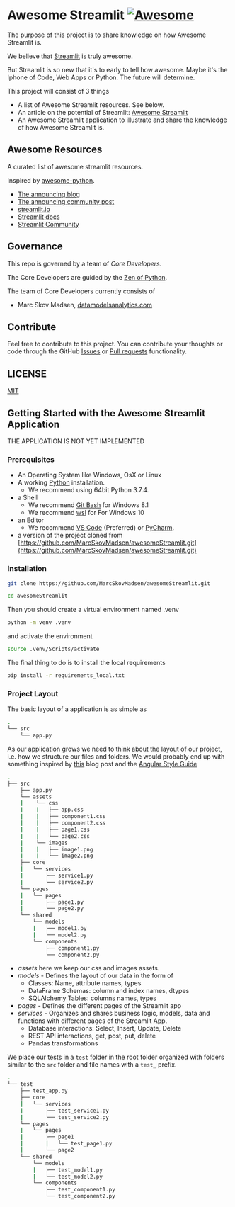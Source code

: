 # Awesome Streamlit [![Awesome](https://cdn.rawgit.com/sindresorhus/awesome/d7305f38d29fed78fa85652e3a63e154dd8e8829/media/badge.svg)](https://github.com/MarcSkovMadsen/awesomestreamlit)

The purpose of this project is to share knowledge on how Awesome Streamlit is.

We believe that [Streamlit](https://streamlit.io/) is truly awesome.

But Streamlit is so new that it's to early to tell how awesome. Maybe it's the Iphone of Code, Web Apps or Python. The future will determine.

This project will consist of 3 things

- A list of Awesome Streamlit resources. See below.
- An article on the potential of Streamlit: [Awesome Streamlit](https://github.com/MarcSkovMadsen/awesomestreamlit/blob/master/AWESOMESTREAMLIT.md)
- An Awesome Streamlit application to illustrate and share the knowledge of how Awesome Streamlit is.

## Awesome Resources

A curated list of awesome streamlit resources.

Inspired by [awesome-python](https://github.com/vinta/awesome-python).

- [The announcing blog](https://towardsdatascience.com/coding-ml-tools-like-you-code-ml-models-ddba3357eace)
- [The announcing community post](https://discuss.streamlit.io/t/streamlit-has-launched/105/3)
- [streamlit.io](https://streamlit.io/)
- [Streamlit docs](https://streamlit.io/docs/)
- [Streamlit Community](https://discuss.streamlit.io/top/quarterly)

## Governance

This repo is governed by a team of *Core Developers*.

The Core Developers are guided by the [Zen of Python](https://www.python.org/dev/peps/pep-0020/).

The team of Core Developers currently consists of

- Marc Skov Madsen, [datamodelsanalytics.com](https://datamodelsanalytics.com)

## Contribute

Feel free to contribute to this project. You can contribute your thoughts or code through the GitHub [Issues](https://github.com/MarcSkovMadsen/awesomeStreamlit/issues) or [Pull requests](https://github.com/MarcSkovMadsen/awesomeStreamlit/pulls) functionality.

## LICENSE

[MIT](https://github.com/MarcSkovMadsen/awesomeStreamlit/blob/master/LICENSE.md)

## Getting Started with the Awesome Streamlit Application

THE APPLICATION IS NOT YET IMPLEMENTED

### Prerequisites

- An Operating System like Windows, OsX or Linux
- A working [Python](https://www.python.org/) installation.
  - We recommend using 64bit Python 3.7.4.
- a Shell
  - We recommend [Git Bash](https://git-scm.com/downloads) for Windows 8.1
  - We recommend [wsl](https://en.wikipedia.org/wiki/Windows_Subsystem_for_Linux) for For Windows 10
- an Editor
  - We recommend [VS Code](https://code.visualstudio.com/) (Preferred) or [PyCharm](https://www.jetbrains.com/pycharm/).
- a version of the project cloned from [https://github.com/MarcSkovMadsen/awesomeStreamlit.git](https://github.com/MarcSkovMadsen/awesomeStreamlit.git)

### Installation

```bash
git clone https://github.com/MarcSkovMadsen/awesomeStreamlit.git
```

```bash
cd awesomeStreamlit
```

Then you should create a virtual environment named .venv

```bash
python -m venv .venv
```

and activate the environment

```bash
source .venv/Scripts/activate
```

The final thing to do is to install the local requirements

```bash
pip install -r requirements_local.txt
```

### Project Layout

The basic layout of a application is as simple as

```bash
.
└── src
    └── app.py
```

As our application grows we need to think about the layout of our project, i.e. how we structure our files and folders. We would probably end up with something inspired by [this](https://itnext.io/choosing-a-highly-scalable-folder-structure-in-angular-d987de65ec7) blog post and the [Angular Style Guide](https://angular.io/guide/styleguide)

```bash
.
├── src
    ├── app.py
    └── assets
    |    └── css
    |    |   ├── app.css
    |    |   ├── component1.css
    |    |   ├── component2.css
    |    |   ├── page1.css
    |    |   └── page2.css
    |    └── images
    |    |   ├── image1.png
    |    |   └── image2.png
    ├── core
    |   └── services
    |       ├── service1.py
    |       └── service2.py
    └── pages
    |   └── pages
    |       ├── page1.py
    |       └── page2.py
    └── shared
        └── models
        |   ├── model1.py
        |   └── model2.py
        └── components
            ├── component1.py
            └── component2.py
```

- *assets* here we keep our css and images assets.
- *models* - Defines the layout of our data in the form of
  - Classes: Name, attribute names, types
  - DataFrame Schemas: column and index names, dtypes
  - SQLAlchemy Tables: columns names, types
- *pages* - Defines the different pages of the Streamlit app
- *services* - Organizes and shares business logic, models, data and functions with different pages of the Streamlit App.
  - Database interactions: Select, Insert, Update, Delete
  - REST API interactions, get, post, put, delete
  - Pandas transformations

We place our tests in a `test` folder in the root folder organized with folders similar to the `src` folder and file names with a `test_` prefix.

```bash
.
└── test
    ├── test_app.py
    ├── core
    |   └── services
    |       ├── test_service1.py
    |       └── test_service2.py
    └── pages
    |   └── pages
    |       ├── page1
    |       |   └── test_page1.py
    |       └── page2
    └── shared
        └── models
        |   ├── test_model1.py
        |   └── test_model2.py
        └── components
            ├── test_component1.py
            └── test_component2.py
```
